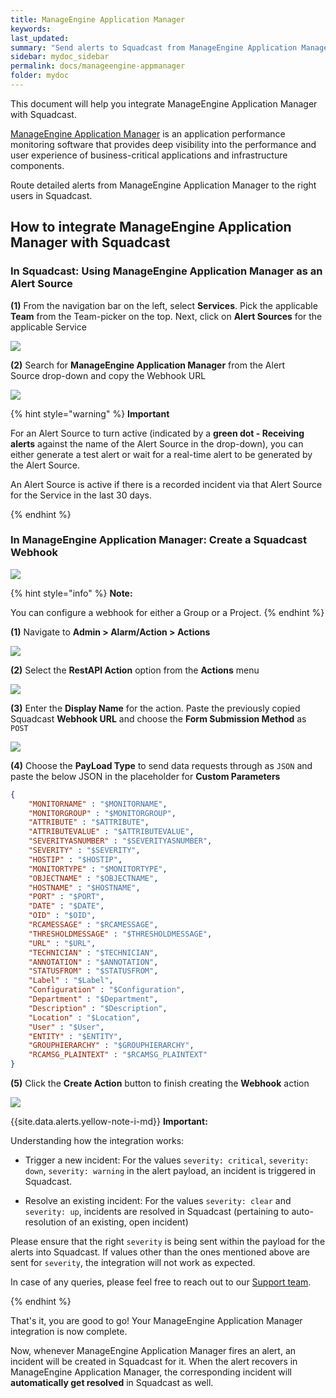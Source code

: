 ```yaml
---
title: ManageEngine Application Manager
keywords: 
last_updated: 
summary: "Send alerts to Squadcast from ManageEngine Application Manager"
sidebar: mydoc_sidebar
permalink: docs/manageengine-appmanager
folder: mydoc
---
```


This document will help you integrate ManageEngine Application Manager with Squadcast.

[ManageEngine Application Manager](https://www.manageengine.com/products/applications_manager/) is an application performance monitoring software that provides deep visibility into the performance and user experience of business-critical applications and infrastructure components.

Route detailed alerts from ManageEngine Application Manager to the right users in Squadcast.

## How to integrate ManageEngine Application Manager with Squadcast

### In Squadcast: Using ManageEngine Application Manager as an Alert Source

**(1)** From the navigation bar on the left, select **Services**. Pick the applicable **Team** from the Team-picker on the top. Next, click on **Alert Sources** for the applicable Service

![](../../.gitbook/assets/alert\_source\_1.png)

**(2)** Search for **ManageEngine Application Manager** from the Alert Source drop-down and copy the Webhook URL 

![](../../.gitbook/assets/manageengine\_appmanager\_1.png)

{% hint style="warning" %} 
<b>Important</b>
<p>For an Alert Source to turn active (indicated by a <b>green dot - Receiving alerts</b> against the name of the Alert Source in the drop-down), you can either generate a test alert or wait for a real-time alert to be generated by the Alert Source.</p>
<p>An Alert Source is active if there is a recorded incident via that Alert Source for the Service in the last 30 days.</p>
{% endhint %}

### In ManageEngine Application Manager: Create a Squadcast Webhook

![](../../.gitbook/assets/manageengine\_appmanager\_1.png)

{% hint style="info" %}
**Note:**

You can configure a webhook for either a Group or a Project.
{% endhint %}

**(1)** Navigate to **Admin > Alarm/Action > Actions** 

![](../../.gitbook/assets/manageengine\_appmanager\_2.png)

**(2)** Select the **RestAPI Action** option from the **Actions** menu

![](../../.gitbook/assets/manageengine\_appmanager\_3.png)

**(3)** Enter the **Display Name** for the action. Paste the previously copied Squadcast **Webhook URL** and choose the **Form Submission Method** as `POST`

![](../../.gitbook/assets/manageengine\_appmanager\_4.png)

**(4)** Choose the **PayLoad Type** to send data requests through as `JSON` and paste the below JSON in the placeholder for **Custom Parameters**

```json
{
    "MONITORNAME" : "$MONITORNAME",
    "MONITORGROUP" : "$MONITORGROUP",
    "ATTRIBUTE" : "$ATTRIBUTE",
    "ATTRIBUTEVALUE" : "$ATTRIBUTEVALUE",
    "SEVERITYASNUMBER" : "$SEVERITYASNUMBER",
    "SEVERITY" : "$SEVERITY",
    "HOSTIP" : "$HOSTIP",
    "MONITORTYPE" : "$MONITORTYPE",
    "OBJECTNAME" : "$OBJECTNAME",
    "HOSTNAME" : "$HOSTNAME",
    "PORT" : "$PORT",
    "DATE" : "$DATE",
    "OID" : "$OID",
    "RCAMESSAGE" : "$RCAMESSAGE",
    "THRESHOLDMESSAGE" : "$THRESHOLDMESSAGE",
    "URL" : "$URL",
    "TECHNICIAN" : "$TECHNICIAN",
    "ANNOTATION" : "$ANNOTATION",
    "STATUSFROM" : "$STATUSFROM",
    "Label" : "$Label",
    "Configuration" : "$Configuration",
    "Department" : "$Department",
    "Description" : "$Description",
    "Location" : "$Location",
    "User" : "$User",
    "ENTITY" : "$ENTITY",
    "GROUPHIERARCHY" : "$GROUPHIERARCHY",
    "RCAMSG_PLAINTEXT" : "$RCAMSG_PLAINTEXT"
}
```

**(5)** Click the **Create Action** button to finish creating the **Webhook** action

![](../../.gitbook/assets/manageengine\_appmanager\_5.png)

{{site.data.alerts.yellow-note-i-md}}
**Important:**

Understanding how the integration works:

- Trigger a new incident:
For the values `severity: critical`, `severity: down`, `severity: warning` in the alert payload, an incident is triggered in Squadcast.

- Resolve an existing incident:
For the values `severity: clear` and `severity: up`, incidents are resolved in Squadcast (pertaining to auto-resolution of an existing, open incident)

Please ensure that the right `severity` is being sent within the payload for the alerts into Squadcast. If values other than the ones mentioned above are sent for `severity`, the integration will not work as expected.

In case of any queries, please feel free to reach out to our [Support team](mailto:support@squadcast.com).

{% endhint %}

That's it, you are good to go! Your ManageEngine Application Manager integration is now complete.

Now, whenever ManageEngine Application Manager fires an alert, an incident will be created in Squadcast for it. When the alert recovers in ManageEngine Application Manager, the corresponding incident will **automatically get resolved** in Squadcast as well.